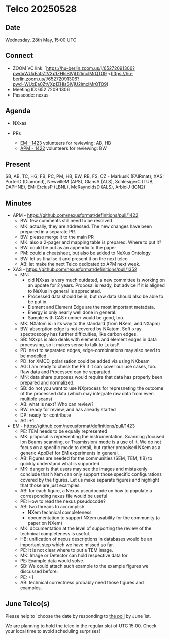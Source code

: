 Telco 20250528
==============

Date
----

Wednesday, 28th May, 15:00 UTC

Connect
-------

- ZOOM VC link: `https://hu-berlin.zoom.us/j/65272091306?pwd=WUxEa0ZtVXp1ZHlsSlVjU2lmclMrQT09 <https://hu-berlin.zoom.us/j/65272091306?pwd=WUxEa0ZtVXp1ZHlsSlVjU2lmclMrQT09)_
- Meeting ID: 652 7209 1306
- Passcode: nexus

Agenda
------

- NXxas
- PRs
  
  - [EM - 1423](https://github.com/nexusformat/definitions/pull/1423)
    volunteers for reviewing: AB, HB
  - [APM - 1422](https://github.com/nexusformat/definitions/pull/1422)
    volunteers for reviewing: BW

Present
-------

SB, AB, TC, HG, FB, PC, PM, HB, BW, RB, FS, CZ - MarkusK (FAIRmat), XAS: PorterD (Diamond), NewvilleM (APS), GlansA (ALS), SchlesigerC (TUB, DAPHNE), EM: ErciusP (LBNL), McRaynoldsD (ALS), ArbiolJ (ICN2)  

Minutes
-------
- APM - https://github.com/nexusformat/definitions/pull/1422
  - BW: few comments still need to be resolved
  - MK: actually, they are addressed. The new changes have been prepared in a separate PR.
  - BW: please merge it to the main PR
  - MK: also a 2-pager and mapping table is prepared. Where to put it?
  - BW: could be put as an appendix to the paper
  - PM: could a cheatsheet, but also be added to NeXus Ontology 
  - BW: let us finalise it and present it on the next telco
  - AB: let make the next Telco dedicated to APM next week.
- XAS - https://github.com/nexusformat/definitions/pull/1352
  - MN: 
    - old NXxas is very much outdated, a new committee is working on an update for 2 years. Proposal is ready, but advice if it is aligned to NeXus in general is appreciated. 
    - Processed data should be in, but raw data should also be able to be put in. 
    - Element and Element Edge are the most important metadata. 
    - Energy is only nearly well done in general. 
    - Sample with CAS number would be good, too.
  - MK: NXatom is in its way to the standard (from NXem, and NXapm)
  - BW: absorption edge is not covered by NXatom. Soft-xray spectroscopy has further difficulties, like carbon edges.
  - SB: NXxps is also deals with elements and element edges in data processing, so it makes sense to talk to LukasP.
  - PD: next to separated edges, edge-combinations may also need to be modelled.
  - PD: for XMCD, polarisation could be added via using NXbeam
  - AG: I am ready to check the PR if it can cover our use cases, too. Raw data and Processed can be separated.
  - MN: data share purposes would require that data has properly been prepared and normalized.
  - SB: do not you want to use NXprocess for represneting the outcome of the processed data (which may integrate raw data from even multiple scans)
  - AB: what is next? Who can review?
  - BW: ready for review, and has already started
  - DP: ready for contribute
  - AG: +1
- EM - https://github.com/nexusformat/definitions/pull/1423
  - PE: TEM needs to be equally represented
  - MK: proposal is representing the instrumentation. Scanning /focused Ion Beams scanning, or Trasmission/ mode is a use of it. We do not focus on a specific mode to detail, but rather propoised NXem as a generic AppDef for EM experiments in general. 
  - AB: Figures are needed for the communities (SEM, TEM, fIB) to quickly understand what is supported.
  - MK: danger is that users may see the images and mistakenly conclude that NXem can only support those specific configurations covered by the figures. Let us make separate figures and highlight that those are just examples.
  - AB: for each figure, a Nexus pseudocode on how to populate a corresponding nexus file would be useful
  - PE: How to read the nexus pseudocode?
  - AB: two threads to accomplish
    - NXem technical completeness
    - documentation to support NXem usability for the community (a paper on NXem)
  - MK: documentation at the level of supporting the review of the technical completeness is useful.
  - HB: unification of nexus descriptions in databases would be an important step which we have missed so far.
  - PE: It is not clear where to put a TEM image. 
  - MK: Image or Detector can hold respective data for 
  - PE: Example data would solve.
  - SB: We could attach such example to the example figures we discussed before.
  - PE: +1
  - AB: technical correctness probably need those figures and examples.


June Telco(s)
-------------

Please help to `choose the date by responding to [the poll](https://doodle.com/group-poll/participate/dPWVm74b) by June 1st.

We are planning to hold the telco in the regular slot of UTC 15:00. Check your local time to avoid scheduling surprises!
